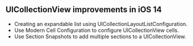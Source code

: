 ## UICollectionView improvements in iOS 14

+ Creating an expandable list using UICollectionLayoutListConfiguration.
+ Use Modern Cell Configuration to configure UICollectionView cells.
+ Use Section Snapshots to add multiple sections to a UICollectionView.